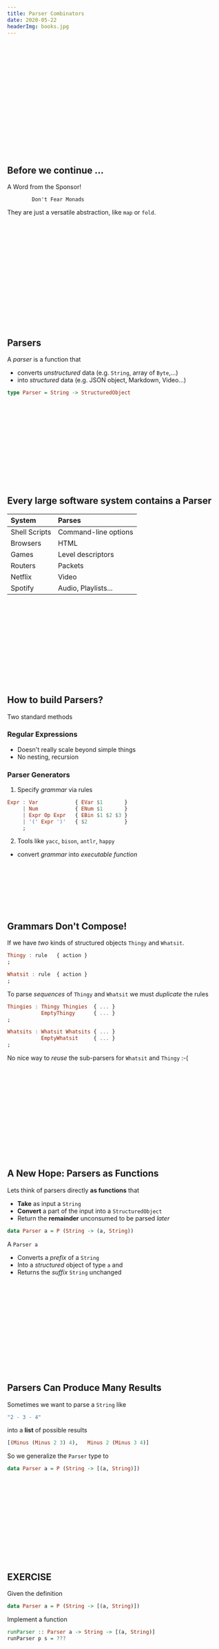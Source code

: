 ```yaml
---
title: Parser Combinators
date: 2020-05-22
headerImg: books.jpg
--- 
```


<br>
<br>
<br>
<br>
<br>
<br>
<br>
<br>
<br>
<br>
<br>
<br>
<br>
<br>
<br>



## Before we continue ... 

A Word from the Sponsor! 

			Don't Fear Monads

They are just a versatile abstraction, like `map` or `fold`.

<br>
<br>
<br>
<br>
<br>
<br>
<br>
<br>
<br>
<br>
<br>
<br>
<br>
<br>

## Parsers 

A _parser_ is a function that 

- converts _unstructured_ data (e.g. `String`, array of `Byte`,...) 
- into _structured_ data (e.g. JSON object, Markdown, Video...)

```haskell
type Parser = String -> StructuredObject
```

<br>
<br>
<br>
<br>
<br>
<br>
<br>
<br>
<br>
<br>
<br>

## Every large software system contains a Parser


| **System**    | **Parses**            |
|:--------------|:----------------------|
| Shell Scripts | Command-line options  |
| Browsers      | HTML                  |
| Games         | Level descriptors     |
| Routers       | Packets               |
| Netflix       | Video                 | 
| Spotify       | Audio, Playlists...   | 

<br>
<br>
<br>
<br>
<br>
<br>
<br>
<br>
<br>
<br>
<br>

## How to build Parsers?

Two standard methods 

### Regular Expressions 

- Doesn't really scale beyond simple things 
- No nesting, recursion

### Parser Generators 

1. Specify *grammar* via rules

```haskell
Expr : Var            { EVar $1       }
     | Num            { ENum $1       }
     | Expr Op Expr   { EBin $1 $2 $3 }
     | '(' Expr ')'   { $2            }
     ;
```

2. Tools like `yacc`, `bison`, `antlr`, `happy` 
  - convert *grammar* into *executable function* 

<br>
<br>
<br>
<br>
<br>
<br>


## Grammars Don't Compose! 

If we have *two* kinds of structured objects `Thingy` and `Whatsit`. 

```haskell
Thingy : rule 	{ action } 
;

Whatsit : rule  { action }
;
``` 

To parse *sequences* of `Thingy` and `Whatsit` we must *duplicate* the rules

```haskell
Thingies : Thingy Thingies  { ... } 
           EmptyThingy      { ... }
;

Whatsits : Whatsit Whatsits { ... }
           EmptyWhatsit     { ... }
;
```

No nice way to _reuse_ the sub-parsers for `Whatsit` and `Thingy` :-(

<br>
<br>
<br>
<br>
<br>
<br>
<br>
<br>
<br>
<br>
<br>
<br>

## A New Hope: Parsers as Functions

Lets think of parsers directly **as functions** that 

- **Take** as input a `String`
- **Convert** a part of the input into a `StructuredObject`
- Return the **remainder** unconsumed to be parsed _later_

```haskell
data Parser a = P (String -> (a, String))
```

A `Parser a` 

- Converts a _prefix_ of a `String` 
- Into a _structured_ object of type `a` and 
- Returns the _suffix_ `String` unchanged

<br>
<br>
<br>
<br>
<br>
<br>
<br>
<br>
<br>
<br>
<br>
<br>

## Parsers Can Produce Many Results

Sometimes we want to parse a `String` like

```haskell
"2 - 3 - 4"
```

into a **list** of possible results

```haskell
[(Minus (Minus 2 3) 4),   Minus 2 (Minus 3 4)]
```

So we generalize the `Parser` type to

```haskell
data Parser a = P (String -> [(a, String)])
```

<br>
<br>
<br>
<br>
<br>
<br>
<br>
<br>
<br>
<br>
<br>

## EXERCISE 

Given the definition 

```haskell
data Parser a = P (String -> [(a, String)])
```

Implement a function

```haskell
runParser :: Parser a -> String -> [(a, String)]
runParser p s = ???
``` 

<br>
<br>
<br>
<br>
<br>
<br>
<br>
<br>
<br>
<br>
<br>

## QUIZ 

Given the definition 

```haskell
data Parser a = P (String -> [(a, String)])
```

Which of the following is a valid `Parser Char`

- that returns the **first** `Char` from a string (if one exists)

```haskell
-- A
oneChar = P (\cs -> head cs)

-- B
oneChar = P (\cs -> case cs of 
                      []   -> [('', []) 
                      c:cs -> (c, cs))

-- C
oneChar = P (\cs -> (head cs, tail cs))

-- D
oneChar = P (\cs -> [(head cs, tail cs)])

-- E
oneChar = P (\cs -> case cs of
                      [] -> [] 
                      cs -> [(head cs, tail cs)])
```

<br>
<br>
<br>
<br>
<br>
<br>
<br>
<br>
<br>
<br>
<br>

## Lets Run Our First Parser!

```haskell
>>> runParser oneChar "hey!"
[('h', "ey")]

>>> runParser oneChar "yippee"
[('y', "ippee")]

>>> runParser oneChar ""
[]
```

**Failure** to parse means result is an **empty** list!

<br>
<br>
<br>
<br>
<br>
<br>
<br>
<br>
<br>
<br>
<br>
<br>
<br>

## EXERCISE 

Your turn: Write a parser to grab **first two chars** 

```haskell
twoChar :: Parser (Char, Char)
twoChar = P (\cs -> ???) 
```

When you are done, we should get

```haskell
>>> runParser twoChar "hey!"
[(('h', 'e'), "y!")]

>>> runParser twoChar "h"
[]
```


<br>
<br>
<br>
<br>
<br>
<br>
<br>
<br>
<br>
<br>
<br>
<br>
<br>


## QUIZ

Ok, so recall 

```haskell
twoChar :: Parser (Char, Char)
twoChar  = P (\cs -> case cs of
                       c1:c2:cs' -> [((c1, c2), cs')]
                       _         -> [])
``` 

Suppose we had some `foo` such that `twoChar'` was equivalent to `twoChar`  

```haskell
twoChar' :: Parser (Char, Char)
twoChar' = foo oneChar oneChar 
```

What must the type of `foo` be?

**A.** `Parser (Char, Char)` 

**B.** `Parser Char -> Parser (Char, Char)`

**C.** `Parser a -> Parser a -> Parser (a, a)` 

**D.** `Parser a -> Parser b -> Parser (a, b)` 

**E.** `Parser a -> Parser (a, a)` 

<br>
<br>
<br>
<br>
<br>
<br>
<br>
<br>

## EXERCISE: A `forEach` Loop

Lets write a function

```haskell
forEach :: [a] -> (a -> [b]) -> [b]
forEach xs f = ???
```

such that we get the following behavior

```haskell
>>> forEach [] (\i -> [i, i + 1])
[]

>>> forEach [10,20,30] (\i -> [show i, show (i+1)])
["10", "11", "20", "21", "30", "31"]
```

<br>
<br>
<br>
<br>
<br>
<br>
<br>
<br>
<br>
<br>

## QUIZ 

What does `quiz` evaluate to?

```haskell
quiz = forEach [10, 20, 30] (\i -> 
         forEach [0, 1, 2] (\j -> 
           [i + j] 
         )
       )
```

**A.** `[10,20,30,0,1,2]`

**B.** `[10,0,20,1,30,2]`

**C.** `[[10,11,12], [20,21,22] [30,31,32]]`

**D.** `[10,11,12,20,21,22,30,31,32]`

**E.** `[32]`

<br>
<br>
<br>
<br>
<br>
<br>
<br>




## A `pairP` Combinator

Lets implement the above as `pairP`

```haskell
forEach :: [a] -> (a -> [b]) -> [b]
forEach xs f = concatMap f xs 

pairP :: Parser a -> Parser b -> Parser (a, b)
pairP aP bP = P (\s -> forEach (runParser aP s) (\(a, s') ->
                         forEach (runParser bP s') (\(b, s'') -> 
                           ((a, b), s'')
                       )
                ) 
```

Now we can write 

```haskell
twoChar = pairP oneChar oneChar
```

<br>
<br>
<br>
<br>
<br>
<br>
<br>
<br>

## QUIZ 

What does `quiz` evaluate to?


```haskell
twoChar = pairP oneChar oneChar

quiz    = runParser twoChar "h" 
```

**A.** `[((`h`, `h`), "")]`

**B.** `[(`h`, "")]`

**C.** `[("", "")]`

**D.** `[]`

**E.** Run-time exception

<br>
<br>
<br>
<br>
<br>
<br>
<br>
<br>
<br>
<br>
<br>
<br>

## Does the `Parser a` type remind you of something?

Lets implement the above as `pairP`

```haskell
data Parser a = P (String -> [(a, String)])

data ST s a   = S (s -> (a, s))
```

<br>
<br>
<br>
<br>
<br>
<br>
<br>
<br>
<br>

## `Parser` is a Monad!

Like a state transformer, [`Parser` is a monad!][2]

We need to implement two functions

```haskell
returnP :: a -> Parser a

bindP   :: Parser a -> (a -> Parser b) -> Parser b
```

<br>
<br>
<br>
<br>
<br>
<br>
<br>
<br>
<br>
<br>

## QUIZ

Which of the following is a valid implementation of `returnP`

```haskell
data Parser a = P (String -> [(a, String)])

returnP   :: a -> Parser a

returnP a = P (\s -> [])          -- A

returnP a = P (\s -> [(a, s)])    -- B

returnP a = P (\s -> (a, s))      -- C

returnP a = P (\s -> [(a, "")])   -- D

returnP a = P (\s -> [(s, a)])    -- E
```

<br>
<br>
<br>
<br>
<br>
<br>
<br>
<br>
<br>
<br>
<br>
<br>

**HINT:** `return a` should just 

- "produce" the parse result `a` and 
- leave the string unconsumed.

<br>
<br>
<br>
<br>
<br>
<br>
<br>
<br>
<br>
<br>
<br>
<br>
<br>

## Bind 

Next, lets implement `bindP` 

  - we almost saw it as `pairP`

```haskell
bindP :: Parser a -> (a -> Parser b) -> Parser b
bindP aP fbP = P (\s -> 
  forEach (runParser aP s) (\(a, s') -> 
    forEach (runParser (fbP a) s') (\(b, s'') ->
      [(b, s'')]
    )   
  )
)
```

The function 

- Builds the `a` values out of `aP` (using `runParser`)
- Builds the `b` values by calling `fbP a` on the _remainder_ string `s'` 
- Returns `b` values and the remainder string `s''` 

![](/static/img/bind-0.png)


## The `Parser` Monad

We can now make `Parser` an instance of `Monad`

```haskell
instance Monad Parser where
  (>>=)  = bindP
  return = returnP
```

![](https://www.artgroup.com/assets/img/products/WDC44013)

And now, let the *wild rumpus start!*

<br>
<br>
<br>
<br>
<br>
<br>
<br>
<br>
<br>
<br>
<br>
<br>
<br>
<br>

## Parser Combinators

Lets write lots of *high-level* operators to **combine** parsers!

Here's a cleaned up `pairP` 

```haskell
pairP :: Parser a -> Parser b -> Parser (a, b)
pairP aP bP = do 
  a <- aP
  b <- bP
  return (a, b)
```

<br>
<br>
<br>
<br>
<br>
<br>
<br>
<br>
<br>
<br>
<br>
<br>
<br>

## A Failure Parser

Surprisingly useful, always _fails_ 

- i.e. returns `[]` no successful parses 

```haskell
failP :: Parser a
failP = P (\_ -> [])
```

<br>
<br>
<br>
<br>
<br>
<br>
<br>
<br>
<br>
<br>

## QUIZ

Consider the parser 

```haskell
satP :: (Char -> Bool) -> Parser Char
satP p = do 
  c <- oneChar
  if p c then return c else failP
```

What is the value of

```haskell
quiz1 = runParser (satP (\c -> c == 'h')) "hellow"
quiz2 = runParser (satP (\c -> c == 'h')) "yellow"
```

|       | `quiz1`           | `quiz2`              | 
|------:|------------------:|---------------------:| 
| **A** | `[]`              | `[]`                 |
| **B** | `[('h', "ellow")]`| `[('y', "ellow")]`   |
| **C** | `[('h', "ellow")]`| `[]`                 |
| **D** | `[]`              | `[('y', "ellow")]`   |


<br>
<br>
<br>
<br>
<br>
<br>
<br>
<br>
<br>
<br>

## Parsing Alphabets and Numerics 

We can now use `satP` to write 

```haskell
-- parse ONLY the Char c
char :: Parser Char
char c = satP (\c' -> c == c')

-- parse ANY ALPHABET 
alphaCharP :: Parser Char
alphaCharP = satP isAlpha

-- parse ANY NUMERIC DIGIT
digitChar :: Parser Char
digitChar = satP isDigit
```

<br>
<br>
<br>
<br>
<br>
<br>
<br>
<br>
<br>
<br>
<br>
<br>

## QUIZ 

We can parse a single `Int` digit

```haskell
digitInt :: Parser Int
digitInt = do
  c <- digitChar      -- parse the Char c
  return (read [c])   -- convert Char to Int
```

What is the result of 

```haskell
quiz1 = runParser digitInt "92"
quiz2 = runParser digitInt "cat"
```

|       | `quiz1`           | `quiz2`          | 
|------:|------------------:|-----------------:| 
| **A** | `[]`              | `[]`             |
| **B** | `[('9', "at")]`   | `[('c', "at")]`  |
| **C** | `[(9, "at")]`     | `[]`             |
| **D** | `[]`              | `[('c', "at")]`  |

<br>
<br>
<br>
<br>
<br>
<br>
<br>
<br>
<br>
<br>

## EXERCISE

Write a function 

```haskell 
strP :: String -> Parser String 
strP s = -- parses EXACTLY the String s and nothing else
```

when you are done, we should get the following behavior


```haskell
>>> dogeP = strP "doge"

>>> runParser dogeP "dogerel"
[("doge", "rel")]

>>> runParser dogeP "doggoneit"
[]
```

<br>
<br>
<br>
<br>
<br>
<br>
<br>
<br>
<br>
<br>
<br>
<br>

## QUIZ: A Choice Combinator

Lets write a combinator `orElse p1 p2` such that 

- returns the results of `p1` 

**or, else** _if those are empty_

- returns the results of `p2`

```haskell
:: Parser a -> Parser a -> Parser a
chooseP p1 p2 = -- produce non-empty results of `p1` 
                -- or-else results of `p2`
```

e.g. `chooseP` lets us build a parser that produces an alphabet _OR_ a numeric character

```haskell
alphaNumChar :: Parser Char
alphaNumChar = alphaChar `orElse` digitChar
```

Which should produce 

```haskell
>>> runParser alphaNumChar "cat"
[('c', "at")]

>>> runParser alphaNumChar "2cat"
[('2', "cat")]

>>> runParser alphaNumChar "230"
[('2', "30")]
```

```haskell
-- a 
orElse p1 p2 = do xs <- p1
                  ys <- p2
                  return (x1 ++ x2) 
-- b
orElse p1 p2  = do xs <- p1 
                   case xs of 
                     [] -> p2 
                     _  -> return xs

-- c
orElse p1 p2 = P (\cs -> runParser p1 cs ++ runParser p2 cs)

-- d
orElse p1 p2 = P (\cs -> case runParser p1 cs of
                            []  -> runParser p2 cs
                            r1s -> r1s)
```

<br>
<br>
<br>
<br>
<br>
<br>
<br>
<br>
<br>
<br>

## An "Operator" for `orElse` 

It will be convenient to have a short "operator" for `orElse`

```haskell
p1 <|> p2 = orElse p1 p2
```

<br>
<br>
<br>
<br>
<br>
<br>
<br>
<br>
<br>
<br>
<br>
<br>

<!--  
## QUIZ: A Choice Combinator

Lets write an `orElse` combinator such that `orElse p1 p2` 
- returns the results of `p1` 

**or, else** _if those are empty_

- returns the results of `p2`


```haskell
:: Parser a -> Parser a -> Parser a
chooseP p1 p2 = -- produce non-empty results of `p1` 
                -- or-else results of `p2`
```

e.g. `chooseP` lets us build a parser that produces an alphabet _OR_ a numeric character

```haskell
alphaNumChar :: Parser Char
alphaNumChar = chooseP alphaChar digitChar
```

Which should produce 

```haskell
>>> runParser alphaNumChar "cat"
[('c', "at")]

>>> runParser alphaNumChar "2cat"
[('2', "cat")]

>>> runParser alphaNumChar "230"
[('2', "30")]
```

```haskell
-- a 
chooseP p1 p2 = do xs <- p1
                   ys <- p2
                   return (x1 ++ x2) 
-- b
choose p1 p2  = do xs <- p1 
                   case xs of 
                     [] -> p2 
                     _  -> return xs

-- c
chooseP p1 p2 = P (\cs -> runParser p1 cs ++ runParser p2 cs)

-- d
chooseP p1 p2 = P (\cs -> case runParser p1 cs of
                            [] -> runParser p2 cs
                            rs -> rs)
```



## QUIZ 

Here's a parser that grabs the first `n` characters

```haskell
grabN :: Int -> Parser String
grabN n 
  | n <= 0    = return ""
  | otherwise = do {c <- oneChar; cs <- grabN (n-1); return (c:cs) }

grab2or4 = chooseP (grabN 2) (grabN 4)

quiz = runParser grab2or4 "mickeymouse"
```

**A.** `[]`

**B.** `[("mi","ckeymouse")]`

**C.** `[("mick","eymouse")]`

**D.** `[("mi","ckeymouse"),("mick","eymouse")]`

**E.** `[("mick","eymouse"), ("mi","ckeymouse")]`

<br>
<br>
<br>
<br>
<br>
<br>
<br>
<br>
<br>
<br>


## Choice Combinator

Crucially if _both_ succeed, we end up with _all_ the results

```haskell
chooseP :: Parser a -> Parser a -> Parser a
p1 `chooseP` p2 = P (\cs -> runParser p1 cs ++ runParser p2 cs)
```

and only one result if thats possible

```haskell
>>> runParser grab2or4 "mic"
[("mi","c")]

>>> runParser grab2or4 "m"
[]
```

<br>
<br>
<br>
<br>
<br>
<br>
<br>
<br>
<br>
<br>
-->

## A Simple Expression Parser

Now, lets write a _tiny_ calculator!

```haskell
-- 1. First, parse the operator 
intOp      :: Parser (Int -> Int -> Int) 
intOp      = plus <|> minus <|> times <|> divide 
  where 
    plus   = do { _ <- char '+'; return (+) }
    minus  = do { _ <- char '-'; return (-) }
    times  = do { _ <- char '*'; return (*) }
    divide = do { _ <- char '/'; return div }

-- 2. Now parse the expression!
calc :: Parser Int
calc = do x  <- digitInt
          op <- intOp
          y  <- digitInt 
          return (x `op` y)
```

When `calc` is run, it will both parse _and_ calculate 

```haskell
>>> runParser calc "8/2"
[(4,"")]

>>> runParser calc "8+2cat"
[(10,"cat")]

>>> runParser calc "8/2cat"
[(4,"cat")]

>>> runParser calc "8-2cat"
[(6,"cat")]

>>> runParser calc "8*2cat"
[(16,"cat")]
```

## QUIZ 

What will `quiz` evaluate to? 

```haskell
quiz = runParser calc "99bottles"
```

**A.** Type error

**B.** `[]`

**C.** `[(9, "9bottles")]`

**D.** `[(99, "bottles")]`

**E.** Run-time exception

<br>
<br>
<br>
<br>
<br>
<br>
<br>
<br>
<br>
<br>
<br>
<br>

## Next: Recursive Parsing

Its cool to parse individual `Char` ... 

... but _way_ more interesting to parse recursive structures! 

```haskell
"((2 + 10) * (7 - 4)) * (5 + 2)"
```

<br>
<br>
<br>
<br>
<br>
<br>
<br>
<br>
<br>
<br>

## EXERCISE: A "Recursive" String Parser

The parser `string s` parses *exactly* the string `s` 
  - fails otherwise

```haskell
>>> runParser (string "mic") "mickeyMouse"
[("mic","keyMouse")]

>>> runParser (string "mic") "donald duck"
[]
```

Here's an implementation

```haskell
string :: String -> Parser String
string ""     = return ""
string (c:cs) = do { _ <- char c; _ <- string cs; return (c:cs) }
```

Which library function will _eliminate_ the recursion from `string`?


<br>
<br>
<br>
<br>
<br>
<br>
<br>
<br>
<br>
<br>
<br>
<br>

## QUIZ: Parsing Many Times

Often we want to _repeat_ parsing some object

```haskell
-- | `manyP p` repeatedly runs `p` to return a list of [a]
manyP  :: Parser a -> Parser [a]
manyP p = m0 <|> m1
  where
    m0  = return [] 
    m1  = do { x <- p; xs <- manyP p; return (x:xs) } 
```

Recall `digitChar :: Parser Char` returned a _single_ numeric `Char`

What will `quiz` evaluate to?

```haskell
quiz = runParser (manyP digitChar) "123horse"
```

**A.** `[(""  , "1234horse")]` 
**B.** `[("1" , "234horse")]` 
**C.** `[("1", "23horse"), ("12", "3horse"), ("123", "horse")]` 
**D.** `[("123", "horse")]` 
**E.** `[]` 

<br>
<br>
<br>
<br>
<br>
<br>
<br>
<br>
<br>
<br>

## Lets fix `manyP`!

Run `p` _first_ and only `return []` if it fails ... 
  
```haskell
-- | `manyP p` repeatedly runs `p` to return a list of [a]
manyP  :: Parser a -> Parser [a]
manyP p = m1 <|> m0
  where
    m0  = return [] 
    m1  = do { x <- p; xs <- manyP p; return (x:xs) } 
```

now, we can write an `Int` parser as

```haskell
int :: Parser Int
int = do { xs <- manyP digitChar; return (read xs) }
```

which will produce

```haskell
>>> runParser oneChar "123horse"
[("123", "horse")]

>>> runParser int "123horse"
[(123, "horse")]
```

## Parsing Arithmetic Expressions

_Now_ we can build a proper calculator!

```haskell
calc0 ::  Parser Int
calc0 = binExp <|> int 

int :: Parser Int
int = do 
  xs <- many digitChar 
  return (read xs)

binExp :: Parser Int
binExp = do
  x <- int 
  o <- intOp 
  y <- calc0 
  return (x `o` y) 
```

Works pretty well!

```haskell
>>> runParser calc0 "11+22+33"
[(66,"")]

ghci> doParse calc0 "11+22-33"
[(0,"")]
```

## QUIZ 

What does `quiz` evaluate to? 

```haskell
quiz = runParser calc0 "10-5-5"
```

**A.** `[(0, "")]`

**B.** `[]`

**C.** `[(10, "")]`

**D.** `[(10, "-5-5")]`

**E.** `[(5, "-5")]`

<br>
<br>
<br>
<br>
<br>
<br>
<br>
<br>
<br>
<br>
<br>

## Problem: Right-Associativity

Recall 

```haskell
binExp :: Parser Int
binExp = do
  x <- int 
  o <- intOp 
  y <- calc0 
  return (x `o` y)
``` 

`"10-5-5"` gets parsed as `10 - (5 - 5)` because

![](/static/img/parse-left.png)

The `calc0` parser implicitly forces each operator to be **right associative** 

- doesn't matter for `+`, `*` 

- but is incorrect for `-`

<br>
<br>
<br>
<br>
<br>
<br>
<br>
<br>

## QUIZ

Recall 

```haskell
binExp :: Parser Int
binExp = do
  x <- int 
  o <- intOp 
  y <- calc0 
  return (x `o` y)
``` 

What does `quiz` get evaluated to?

```haskell
quiz = runParser calc0 "10*2+100"
```

**A.** `[(1020,"")]`
**B.** `[(120,"")]`
**C.** `[(120,""), (1020, "")]`
**D.** `[(1020,""), (120, "")]`
**E.** `[]`

<br>
<br>
<br>
<br>
<br>
<br>
<br>
<br>
<br>
<br>
<br>
<br>
<br>

The `calc0` parser implicitly forces *all operators* to be **right associative** 

- doesn't matter for `+`, `*` 

- but is incorrect for `-`

- does not respect precedence!

<br>
<br>
<br>
<br>
<br>
<br>
<br>
<br>

## Simple Fix: Parentheses!

Lets write a combinator that parses something within `(...)`

```haskell
parensP :: Parser a -> Parser a
parensP p = do 
  _ <- char '(' 
  x <- p
  _ <- char ')'
  return x 
```

now we can try 

```haskell
calc1 :: Parser Int
calc1 = parens binExp <|> int 
```

now the original string wont even parse


```haskell
>>> runParser calc1 "10-5-5" 
[]
```

but we can add parentheses to get the right result

```haskell
>>> runParser calc1 "((10-5)-5)" 
[(0 ,"")]

>>> runParser calc1 "(10-(5-5))" 
[(10 ,"")]

>>> runParser calc1 "((10*2)+100)"
[(120, "")]

>>> runParser calc1 "(10*(2+100))"
[(1020, "")]
```

<br>
<br>
<br>
<br>
<br>
<br>
<br>
<br>
<br>
<br>
<br>
<br>

## Left Associativity

But how to make the parser *left associative*

- i.e. parse "10-5-5" as `(10 - 5) - 5` ?

Lets flip the order!

```haskell
calc1      ::  Parser Int
calc1      = binExp <|> oneInt 

binExp :: Parser Int
binExp = do 
  x <- calc1 
  o <- intOp 
  y <- int
  return (x `o` y)
```

But ...

```haskell
>>> runParser calc1 "2+2"
...
```

Infinite loop! `calc1 --> binExp --> calc1 --> binExp --> ...` 

- without _consuming_ any input :-( 

<br>
<br>
<br>
<br>
<br>
<br>
<br>
<br>

## Solution: Parsing with Multiple *Levels*

Any expression is a **sum-of-products**

```haskell
  10 * 20 * 30 + 40 * 50 + 60 * 70 * 80
=> 
  ((((10 * 20) * 30) + (40 * 50)) + ((60 * 70) * 80))
=>  
  ((((base * base) * base)  + (base * base)) + ((base * base) * base))
=>  
  (((prod * base) + prod)  + (prod * base))
=>  
  ((prod + prod) + prod) 
=>   
  (sum + prod)
=>
   sum 
=>   
   expr
```

<br>
<br>
<br>
<br>
<br>
<br>
<br>
<br>
<br>
<br>

## Parsing with Multiple *Levels*

So lets **layer** our language as

```haskell
  expr :== sum
  sum  :== (((prod "+" prod) "+" prod) "+" ... "+" prod)
  prod :== (((base "*" base) "*" base) "*" ... "*" base) 
  base :== "(" expr ")" ORELSE int
```

that is the recursion looks like

```haskell
  expr = sum
  sum  = oneOrMore prod "+" 
  prod = oneOrMore base "*"
  base = "(" expr ")" <|> int 
```

No infinite loop!

- `expr --> prod --> base -->* expr` 

- but last step `-->*` _consumes_ a `(` 

<br>
<br>
<br>
<br>
<br>
<br>
<br>
<br>
<br>
<br>
<br>
<br>
<br>
<br>
<br>
<br>

## Parsing `oneOrMore`

Lets implement `oneOrMore vP oP` as a combinator
  - `vP` parses a *single* `a` value
  - `oP` parses an *operator* `a -> a -> a` 
  - `oneOrMore vP oP` parses and returns the result `((v1 o v2) o v3) o v4) o ... o vn)`

But how?

1. *grab* the first `v1` using `vP` 

2. *continue* by 
    - either trying `oP` then `v2` ... and recursively continue with `v1 o v2` 
    - `orElse` (no more `o`) just return `v1`

```haskell
oneOrMore :: Parser a -> Parser (a -> a -> a) -> Parser a
oneOrMore vP oP = do {v1 <- vP; continue v1}
  where 
    continue v1 = do { o <- oP; v2 <- vP; continue (v1 `o` v2) }
               <|> return v1
```

<br>
<br>
<br>
<br>
<br>
<br>
<br>
<br>
<br>
<br>
<br>
<br>
<br>
<br>
<br>
<br>

## Implementing Layered Parser

Now we can implement the grammar 

```haskell
  expr = sum
  sum  = oneOrMore prod "+" 
  prod = oneOrMore base "*"
  base = "(" expr ")" <|> int 
```

simply as

```haskell
expr = sum
sum  = oneOrMore prod addOp
prod = oneOrMore base mulOp
base = parens expr <|> int
```

where `addOp` is `+` or `-` and `mulOp` is `*` or `/`  

```haskell
addOp, mulOp :: Parser (Int -> Int -> Int)
addOp = constP "+" (+) <|> constP "-" (-)
mulOp = constP "*" (*) <|> constP "/" div

constP :: String -> a -> Parser a 
constP s x = do { _ <- string s; return x }
```

Lets make sure it works!

```haskell
>>> doParse sumE2 "10-1-1"
[(8,"")]

>>> doParse sumE2 "10*2+1"
[(21,"")]

>>> doParse sumE2 "10+2*1"
[(12,"")]
```

<br>
<br>
<br>
<br>
<br>
<br>
<br>
<br>

## Parser combinators 

That was a taste of Parser Combinators

- Transferred from Haskell to [_many_ other languages][3]. 

Many libraries including [Parsec][3] used in your homework
  -  `oneOrMore` is called `chainl`

Read more about the *theory* 
  - in these [recent][4] [papers][5]

Read more about the *practice* 
  - in this recent post that I like [JSON parsing from scratch][6]

[2]: http://homepages.inf.ed.ac.uk/wadler/papers/marktoberdorf/baastad.pdf
[3]: http://www.haskell.org/haskellwiki/Parsec
[4]: http://www.cse.chalmers.se/~nad/publications/danielsson-parser-combinators.html
[5]: http://portal.acm.org/citation.cfm?doid=1706299.1706347
[6]: https://abhinavsarkar.net/posts/json-parsing-from-scratch-in-haskell/